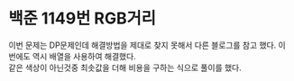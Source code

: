 # 백준 1149번 RGB거리

이번 문제는 DP문제인데 해결방법을 제대로 찾지 못해서 다른 블로그를 참고 했다. 이번에도 역시 배열을 사용하여 해결했다.<br>
같은 색상이 아닌것중 최솟값을 더해 비용을 구하는 식으로 풀이를 했다.
